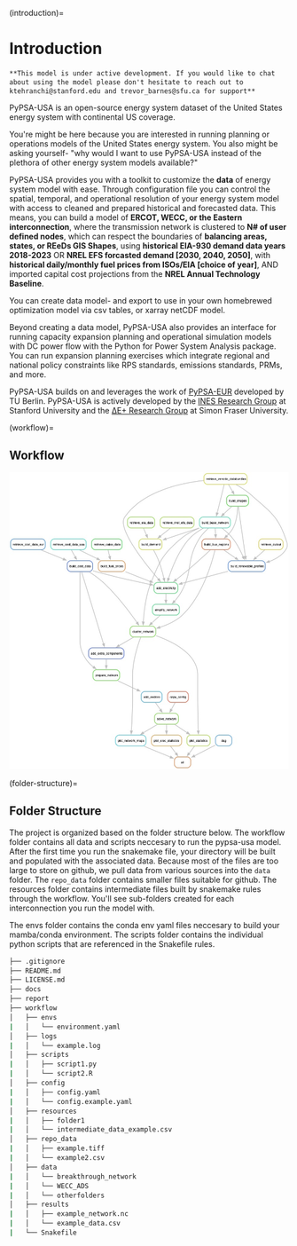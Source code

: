(introduction)=
# Introduction

```{warning}
**This model is under active development. If you would like to chat about using the model please don't hesitate to reach out to ktehranchi@stanford.edu and trevor_barnes@sfu.ca for support**
```

PyPSA-USA is an open-source energy system dataset of the United States energy system with continental US coverage.

You're might be here because you are interested in running planning or operations models of the United States energy system. You also might be asking yourself- "why would I want to use PyPSA-USA instead of the plethora of other energy system models available?"

PyPSA-USA provides you with a toolkit to customize the **data** of energy system model with ease. Through configuration file you can control the spatial, temporal, and operational resolution of your energy system model with access to cleaned and prepared historical and forecasted data. This means, you can build a model of **ERCOT, WECC, or the Eastern interconnection**, where the transmission network is clustered to **N# of user defined nodes**, which can respect the boundaries of **balancing areas, states, or REeDs GIS Shapes**, using **historical EIA-930 demand data years 2018-2023** OR **NREL EFS forcasted demand [2030, 2040, 2050]**, with **historical daily/monthly fuel prices from ISOs/EIA [choice of year]**, AND imported capital cost projections from the **NREL Annual Technology Baseline**.

You can create data model- and export to use in your own homebrewed optimization model via csv tables, or xarray netCDF model.

Beyond creating a data model, PyPSA-USA also provides an interface for running capacity expansion planning and operational simulation models with DC power flow with the Python for Power System Analysis package. You can run expansion planning exercises which integrate regional and national policy constraints like RPS standards, emissions standards, PRMs, and more.

PyPSA-USA builds on and leverages the work of [PyPSA-EUR](https://pypsa-eur.readthedocs.io/en/latest/index.html) developed by TU Berlin. PyPSA-USA is actively developed by the [INES Research Group](https://ines.stanford.edu) at Stanford University and the [ΔE+ Research Group](https://www.sfu.ca/see/research/delta-e.html) at Simon Fraser University.

(workflow)=
## Workflow

![pypsa-usa workflow](https://github.com/PyPSA/pypsa-usa/blob/master/workflow/repo_data/dag.jpg?raw=true)

(folder-structure)=
## Folder Structure

The project is organized based on the folder structure below. The workflow folder contains all data and scripts neccesary to run the pypsa-usa model. After the first time you run the snakemake file, your directory will be built and populated with the associated data. Because most of the files are too large to store on github, we pull data from various sources into the `data` folder. The `repo_data` folder contains smaller files suitable for github. The resources folder contains intermediate files built by snakemake rules through the workflow. You'll see sub-folders created for each interconnection you run the model with.

The envs folder contains the conda env yaml files neccesary to build your mamba/conda environment. The scripts folder contains the individual python scripts that are referenced in the Snakefile rules.

```bash
├── .gitignore
├── README.md
├── LICENSE.md
├── docs
├── report
├── workflow
│   ├── envs
|   │   └── environment.yaml
│   ├── logs
|   │   └── example.log
│   ├── scripts
|   │   ├── script1.py
|   │   └── script2.R
│   ├── config
|   │   ├── config.yaml
|   │   └── config.example.yaml
│   ├── resources
|   │   ├── folder1
|   │   └── intermediate_data_example.csv
│   ├── repo_data
|   │   ├── example.tiff
|   │   └── example2.csv
│   ├── data
|   │   └── breakthrough_network
|   │   └── WECC_ADS
|   │   └── otherfolders
│   ├── results
|   │   ├── example_network.nc
|   │   └── example_data.csv
|   └── Snakefile
```
